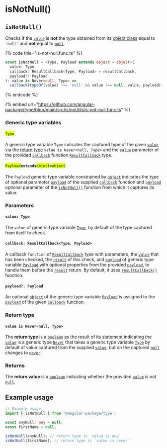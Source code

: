# isNotNull()

## `isNotNull()`

Checks if the [`value`](isnotnull.md#value-type) is **not** the type obtained from its [object class](https://developer.mozilla.org/en-US/docs/Web/JavaScript/Reference/Global\_Objects/Object/toString#using\_tostring\_to\_detect\_object\_class) equal to `'null'` and **not** equal to [`null`](https://developer.mozilla.org/en-US/docs/Web/JavaScript/Reference/Global\_Objects/null).

{% code title="is-not-null.func.ts" %}
```typescript
const isNotNull = <Type, Payload extends object = object>(
  value: Type,
  callback: ResultCallback<Type, Payload> = resultCallback,
  payload?: Payload
): value is Never<null, Type> =>
  callback(typeOf(value) !== 'null' && value !== null, value, payload);
```
{% endcode %}

{% embed url="https://github.com/angular-package/type/blob/main/src/is/not/lib/is-not-null.func.ts" %}

### Generic type variables

#### <mark style="color:green;">**`Type`**</mark>

A generic type variable `Type` indicates the captured type of the given [`value`](isnotnull.md#value-type) via the [return type](isnotnull.md#return-type) `value is Never<null, Type>` and the [`value`](../types/resultcallback.md#value-value) parameter of the provided [`callback`](isnotnull.md#callback-resultcallback-less-than-array-less-than-type-greater-than-payload-greater-than) function [`ResultCallback`](../types/resultcallback.md) type.

#### <mark style="color:green;">**`Payload`**</mark>**`extends`**<mark style="color:green;">**`object`**</mark>**`=`**<mark style="color:green;">**`object`**</mark>

The `Payload` generic type variable constrained by [`object`](https://www.typescriptlang.org/docs/handbook/basic-types.html#object) indicates the type of optional parameter [`payload`](../types/resultcallback.md#payload-payload) of the supplied [`callback`](isnotnull.md#callback-resultcallback-less-than-type-payload-greater-than) function and [`payload`](isnotnull.md#payload-payload) optional parameter of the [`isNotNull()`](isnotnull.md#isnotfunction) function from which it captures its value.

### Parameters

#### `value: Type`

The `value` of generic type variable [`Type`](isnotnull.md#type), by default of the type captured from itself to check.

#### `callback: ResultCallback<Type, Payload>`

A callback `function` of [`ResultCallback`](../types/resultcallback.md) type with parameters, the [`value`](isnotnull.md#value-type) that has been checked, the [`result`](../types/resultcallback.md#result-boolean) of this check, and [`payload`](../types/resultcallback.md#payload-payload) of generic type variable [`Payload`](isnotnull.md#payloadextendsobject-object) with optional properties from the provided [`payload`](isnotnull.md#payload-payload), to handle them before the [`result`](../types/resultcallback.md#result-boolean) return. By default, it uses [`resultCallback()`](../helper/resultcallback.md) function.

#### `payload?: Payload`

An optional [`object`](https://developer.mozilla.org/en-US/docs/Web/JavaScript/Reference/Global\_Objects/Object) of the generic type variable [`Payload`](isnotnull.md#payloadextendsobject-object) is assigned to the [`payload`](../types/resultcallback.md#payload-payload) of the given [`callback`](isnotnull.md#callback-resultcallback-less-than-type-payload-greater-than) function.

### Return type

#### `value is Never<null, Type>`

The **return type** is a [`boolean`](https://www.typescriptlang.org/docs/handbook/basic-types.html#boolean) as the result of its statement indicating the [`value`](isnotnull.md#value-type) is a generic type [`Never`](../types/never.md) that takes a generic type variable [`Type`](isnotnull.md#type) by default of value captured from the supplied [`value`](isnotnull.md#value-type), but on the captured [`null`](https://www.typescriptlang.org/docs/handbook/basic-types.html#null-and-undefined) changes to [`never`](https://www.typescriptlang.org/docs/handbook/basic-types.html#never).

### Returns

The **return value** is a [`boolean`](https://developer.mozilla.org/en-US/docs/Web/JavaScript/Reference/Global\_Objects/Boolean) indicating whether the provided [`value`](isnotnull.md#value-type) is not [`null`](https://developer.mozilla.org/en-US/docs/Web/JavaScript/Reference/Global\_Objects/null).&#x20;

## Example usage

```typescript
// Example usage.
import { isNotNull } from '@angular-package/type';

const anyNull: any = null;
const firstName = null;

isNotNull(anyNull); // return type is `value is any`
isNotNull(firstName); // return type is `value is never`
```
